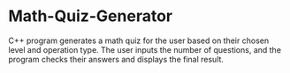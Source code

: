 # Math-Quiz-Generator
C++ program generates a math quiz for the user based on their chosen level and operation type. The user inputs the number of questions, and the program checks their answers and displays the final result.
